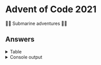 # Advent of Code 2021

🐙🐠 Submarine adventures 🐳🦑

## Answers

<details>
<summary>Table</summary>
    <table>
        <tr>
            <th></th>
            <th>Part 1</th>
            <th>Part 2</th>
        </tr>
        <tr>
            <td><a href="src/main/java/com/lewisbirks/adventofcode/day/Day1.java">Day 1</a></td>
            <td>1715</td>
            <td>1739</td>
        </tr>
        <tr>
            <td><a href="src/main/java/com/lewisbirks/adventofcode/day/Day2.java">Day 2</a></td>
            <td>1488669</td>
            <td>1176514794</td>
        </tr>
        <tr>
            <td><a href="src/main/java/com/lewisbirks/adventofcode/day/Day3.java">Day 3</a></td>
            <td>3813416</td>
            <td>2990784</td>
        </tr>
        <tr>
            <td><a href="src/main/java/com/lewisbirks/adventofcode/day/Day4.java">Day 4</a></td>
            <td>21607</td>
            <td>19012</td>
        </tr>
        <tr>
            <td><a href="src/main/java/com/lewisbirks/adventofcode/day/Day5.java">Day 5</a></td>
            <td>5169</td>
            <td>22083</td>
        </tr>
        <tr>
            <td><a href="src/main/java/com/lewisbirks/adventofcode/day/Day6.java">Day 6</a></td>
            <td>376194</td>
            <td>1693022481538</td>
        </tr>
        <tr>
            <td><a href="src/main/java/com/lewisbirks/adventofcode/day/Day7.java">Day 7</a></td>
            <td>357353</td>
            <td>104822130</td>
        </tr>
        <tr>
            <td><a href="src/main/java/com/lewisbirks/adventofcode/day/Day8.java">Day 8</a></td>
            <td>355</td>
            <td>983030</td>
        </tr>
        <tr>
            <td><a href="src/main/java/com/lewisbirks/adventofcode/day/Day9.java">Day 9</a></td>
            <td>475</td>
            <td>1092012</td>
        </tr>
        <tr>
            <td><a href="src/main/java/com/lewisbirks/adventofcode/day/Day10.java">Day 10</a></td>
            <td>339477</td>
            <td>3049320156</td>
        </tr>
        <tr>
            <td><a href="src/main/java/com/lewisbirks/adventofcode/day/Day11.java">Day 11</a></td>
            <td>1665</td>
            <td>235</td>
        </tr>
        <tr>
            <td><a href="src/main/java/com/lewisbirks/adventofcode/day/Day12.java">Day 12</a></td>
            <td>4549</td>
            <td>120535</td>
        </tr>
        <tr>
            <td><a href="src/main/java/com/lewisbirks/adventofcode/day/Day13.java">Day 13</a></td>
            <td>735</td>
            <td>UFRZKAUZ</td>
        </tr>
        <tr>
            <td><a href="src/main/java/com/lewisbirks/adventofcode/day/Day14.java">Day 14</a></td>
            <td>2602</td>
            <td>2942885922173</td>
        </tr>
        <tr>
            <td><a href="src/main/java/com/lewisbirks/adventofcode/day/Day15.java">Day 15</a></td>
            <td>673</td>
            <td>2893</td>
        </tr>
        <tr>
            <td><a href="src/main/java/com/lewisbirks/adventofcode/day/Day16.java">Day 16</a></td>
            <td>938</td>
            <td>1495959086337</td>
        </tr>
        <tr>
            <td><a href="src/main/java/com/lewisbirks/adventofcode/day/Day17.java">Day 17</a></td>
            <td>5253</td>
            <td>1770</td>
        </tr>
    </table>
</details>
<details>
    <summary>Console output</summary>
    <p>Note that for part 1 timings that it would include parsing the input.</p>
    <pre>
==========================
Year 2021
==========================
Day 01: Sonar Sweep
	Part 1: 1715 (19ms)
	Part 2: 1739 (0ms)
Day 02: Dive!
	Part 1: 1488669 (8ms)
	Part 2: 1176514794 (1ms)
Day 03: Binary Diagnostic
	Part 1: 3813416 (8ms)
	Part 2: 2990784 (7ms)
Day 04: Giant Squid
	Part 1: 21607 (21ms)
	Part 2: 19012 (31ms)
Day 05: Hydrothermal Venture
	Part 1: 5169 (59ms)
	Part 2: 22083 (28ms)
Day 06: Lanternfish
	Part 1: 376194 (1ms)
	Part 2: 1693022481538 (0ms)
Day 07: Treachery of Whales
	Part 1: 357353 (26ms)
	Part 2: 104822130 (27ms)
Day 08: Seven Segment Search
	Part 1: 355 (4ms)
	Part 2: 983030 (34ms)
Day 09: Smoke Basin
	Part 1: 475 (9ms)
	Part 2: 1092012 (19ms)
Day 10: Syntax Scoring
	Part 1: 339477 (3ms)
	Part 2: 3049320156 (2ms)
Day 11: Dumbo Octopus
	Part 1: 1665 (3ms)
	Part 2: 235 (1ms)
Day 12: Passage Pathing
	Part 1: 4549 (48ms)
	Part 2: 120535 (483ms)
Day 13: Transparent Origami
	Part 1: 735 (5ms)
	Part 2: 
██    ██  ████████  ██████    ████████  ██    ██    ████    ██    ██  ████████
██    ██  ██        ██    ██        ██  ██  ██    ██    ██  ██    ██        ██
██    ██  ██████    ██    ██      ██    ████      ██    ██  ██    ██      ██  
██    ██  ██        ██████      ██      ██  ██    ████████  ██    ██    ██    
██    ██  ██        ██  ██    ██        ██  ██    ██    ██  ██    ██  ██      
  ████    ██        ██    ██  ████████  ██    ██  ██    ██    ████    ████████
 (9ms)
Day 14: Extended Polymerization
	Part 1: 2602 (16ms)
	Part 2: 2942885922173 (9ms)
Day 15: Chiton
	Part 1: 673 (18ms)
	Part 2: 2893 (113ms)
Day 16: Packet Decoder
	Part 1: 938 (12ms)
	Part 2: 1495959086337 (9ms)
Day 17: Trick Shot
	Part 1: 5253 (3ms)
	Part 2: 1770 (13ms)
==========================
</pre>
</details>

